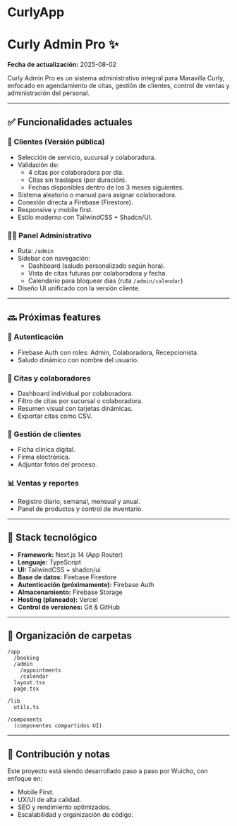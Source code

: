 # CurlyApp
# Curly Admin Pro ✨

**Fecha de actualización:** 2025-08-02

Curly Admin Pro es un sistema administrativo integral para Maravilla Curly, enfocado en agendamiento de citas, gestión de clientes, control de ventas y administración del personal.

---

## ✅ Funcionalidades actuales

### 👥 Clientes (Versión pública)
- Selección de servicio, sucursal y colaboradora.
- Validación de:
  - 4 citas por colaboradora por día.
  - Citas sin traslapes (por duración).
  - Fechas disponibles dentro de los 3 meses siguientes.
- Sistema aleatorio o manual para asignar colaboradora.
- Conexión directa a Firebase (Firestore).
- Responsive y mobile first.
- Estilo moderno con TailwindCSS + Shadcn/UI.

### 🧑‍💻 Panel Administrativo
- Ruta: `/admin`
- Sidebar con navegación:
  - Dashboard (saludo personalizado según hora).
  - Vista de citas futuras por colaboradora y fecha.
  - Calendario para bloquear días (ruta `/admin/calendar`)
- Diseño UI unificado con la versión cliente.

---

## 🔜 Próximas features

### 🔐 Autenticación
- Firebase Auth con roles: Admin, Colaboradora, Recepcionista.
- Saludo dinámico con nombre del usuario.

### 📅 Citas y colaboradores
- Dashboard individual por colaboradora.
- Filtro de citas por sucursal o colaboradora.
- Resumen visual con tarjetas dinámicas.
- Exportar citas como CSV.

### 📁 Gestión de clientes
- Ficha clínica digital.
- Firma electrónica.
- Adjuntar fotos del proceso.

### 📊 Ventas y reportes
- Registro diario, semanal, mensual y anual.
- Panel de productos y control de inventario.

---

## 🚀 Stack tecnológico

- **Framework:** Next.js 14 (App Router)
- **Lenguaje:** TypeScript
- **UI:** TailwindCSS + shadcn/ui
- **Base de datos:** Firebase Firestore
- **Autenticación (próximamente):** Firebase Auth
- **Almacenamiento:** Firebase Storage
- **Hosting (planeado):** Vercel
- **Control de versiones:** Git & GitHub

---

## 📁 Organización de carpetas

```
/app
  /booking
  /admin
    /appointments
    /calendar
  layout.tsx
  page.tsx

/lib
  utils.ts

/components
  (componentes compartidos UI)

```

---

## 🧠 Contribución y notas

Este proyecto está siendo desarrollado paso a paso por Wuicho, con enfoque en:
- Mobile First.
- UX/UI de alta calidad.
- SEO y rendimiento optimizados.
- Escalabilidad y organización de código.

